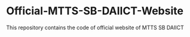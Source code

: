 # Official-MTTS-SB-DAIICT-Website
This repository contains the code of official website of MTTS SB DAIICT
